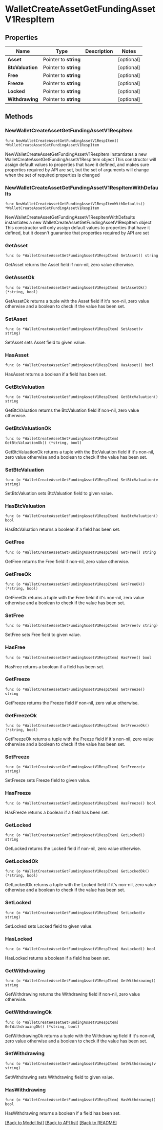 # WalletCreateAssetGetFundingAssetV1RespItem

## Properties

Name | Type | Description | Notes
------------ | ------------- | ------------- | -------------
**Asset** | Pointer to **string** |  | [optional] 
**BtcValuation** | Pointer to **string** |  | [optional] 
**Free** | Pointer to **string** |  | [optional] 
**Freeze** | Pointer to **string** |  | [optional] 
**Locked** | Pointer to **string** |  | [optional] 
**Withdrawing** | Pointer to **string** |  | [optional] 

## Methods

### NewWalletCreateAssetGetFundingAssetV1RespItem

`func NewWalletCreateAssetGetFundingAssetV1RespItem() *WalletCreateAssetGetFundingAssetV1RespItem`

NewWalletCreateAssetGetFundingAssetV1RespItem instantiates a new WalletCreateAssetGetFundingAssetV1RespItem object
This constructor will assign default values to properties that have it defined,
and makes sure properties required by API are set, but the set of arguments
will change when the set of required properties is changed

### NewWalletCreateAssetGetFundingAssetV1RespItemWithDefaults

`func NewWalletCreateAssetGetFundingAssetV1RespItemWithDefaults() *WalletCreateAssetGetFundingAssetV1RespItem`

NewWalletCreateAssetGetFundingAssetV1RespItemWithDefaults instantiates a new WalletCreateAssetGetFundingAssetV1RespItem object
This constructor will only assign default values to properties that have it defined,
but it doesn't guarantee that properties required by API are set

### GetAsset

`func (o *WalletCreateAssetGetFundingAssetV1RespItem) GetAsset() string`

GetAsset returns the Asset field if non-nil, zero value otherwise.

### GetAssetOk

`func (o *WalletCreateAssetGetFundingAssetV1RespItem) GetAssetOk() (*string, bool)`

GetAssetOk returns a tuple with the Asset field if it's non-nil, zero value otherwise
and a boolean to check if the value has been set.

### SetAsset

`func (o *WalletCreateAssetGetFundingAssetV1RespItem) SetAsset(v string)`

SetAsset sets Asset field to given value.

### HasAsset

`func (o *WalletCreateAssetGetFundingAssetV1RespItem) HasAsset() bool`

HasAsset returns a boolean if a field has been set.

### GetBtcValuation

`func (o *WalletCreateAssetGetFundingAssetV1RespItem) GetBtcValuation() string`

GetBtcValuation returns the BtcValuation field if non-nil, zero value otherwise.

### GetBtcValuationOk

`func (o *WalletCreateAssetGetFundingAssetV1RespItem) GetBtcValuationOk() (*string, bool)`

GetBtcValuationOk returns a tuple with the BtcValuation field if it's non-nil, zero value otherwise
and a boolean to check if the value has been set.

### SetBtcValuation

`func (o *WalletCreateAssetGetFundingAssetV1RespItem) SetBtcValuation(v string)`

SetBtcValuation sets BtcValuation field to given value.

### HasBtcValuation

`func (o *WalletCreateAssetGetFundingAssetV1RespItem) HasBtcValuation() bool`

HasBtcValuation returns a boolean if a field has been set.

### GetFree

`func (o *WalletCreateAssetGetFundingAssetV1RespItem) GetFree() string`

GetFree returns the Free field if non-nil, zero value otherwise.

### GetFreeOk

`func (o *WalletCreateAssetGetFundingAssetV1RespItem) GetFreeOk() (*string, bool)`

GetFreeOk returns a tuple with the Free field if it's non-nil, zero value otherwise
and a boolean to check if the value has been set.

### SetFree

`func (o *WalletCreateAssetGetFundingAssetV1RespItem) SetFree(v string)`

SetFree sets Free field to given value.

### HasFree

`func (o *WalletCreateAssetGetFundingAssetV1RespItem) HasFree() bool`

HasFree returns a boolean if a field has been set.

### GetFreeze

`func (o *WalletCreateAssetGetFundingAssetV1RespItem) GetFreeze() string`

GetFreeze returns the Freeze field if non-nil, zero value otherwise.

### GetFreezeOk

`func (o *WalletCreateAssetGetFundingAssetV1RespItem) GetFreezeOk() (*string, bool)`

GetFreezeOk returns a tuple with the Freeze field if it's non-nil, zero value otherwise
and a boolean to check if the value has been set.

### SetFreeze

`func (o *WalletCreateAssetGetFundingAssetV1RespItem) SetFreeze(v string)`

SetFreeze sets Freeze field to given value.

### HasFreeze

`func (o *WalletCreateAssetGetFundingAssetV1RespItem) HasFreeze() bool`

HasFreeze returns a boolean if a field has been set.

### GetLocked

`func (o *WalletCreateAssetGetFundingAssetV1RespItem) GetLocked() string`

GetLocked returns the Locked field if non-nil, zero value otherwise.

### GetLockedOk

`func (o *WalletCreateAssetGetFundingAssetV1RespItem) GetLockedOk() (*string, bool)`

GetLockedOk returns a tuple with the Locked field if it's non-nil, zero value otherwise
and a boolean to check if the value has been set.

### SetLocked

`func (o *WalletCreateAssetGetFundingAssetV1RespItem) SetLocked(v string)`

SetLocked sets Locked field to given value.

### HasLocked

`func (o *WalletCreateAssetGetFundingAssetV1RespItem) HasLocked() bool`

HasLocked returns a boolean if a field has been set.

### GetWithdrawing

`func (o *WalletCreateAssetGetFundingAssetV1RespItem) GetWithdrawing() string`

GetWithdrawing returns the Withdrawing field if non-nil, zero value otherwise.

### GetWithdrawingOk

`func (o *WalletCreateAssetGetFundingAssetV1RespItem) GetWithdrawingOk() (*string, bool)`

GetWithdrawingOk returns a tuple with the Withdrawing field if it's non-nil, zero value otherwise
and a boolean to check if the value has been set.

### SetWithdrawing

`func (o *WalletCreateAssetGetFundingAssetV1RespItem) SetWithdrawing(v string)`

SetWithdrawing sets Withdrawing field to given value.

### HasWithdrawing

`func (o *WalletCreateAssetGetFundingAssetV1RespItem) HasWithdrawing() bool`

HasWithdrawing returns a boolean if a field has been set.


[[Back to Model list]](../README.md#documentation-for-models) [[Back to API list]](../README.md#documentation-for-api-endpoints) [[Back to README]](../README.md)


